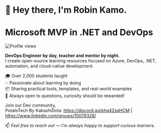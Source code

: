 # 👋 Hey there, I'm Robin Kamo. 
#  Microsoft MVP in .NET and DevOps
![Profile views](https://komarev.com/ghpvc/?username=kakashidota&label=Profile%20views&color=0e75b6&style=flat)


**DevOps Engineer by day, teacher and mentor by night.**  
I create open-source learning resources focused on Azure, DevOps, .NET, automation, and cloud-native development.

🎓 Over 2,000 students taught  
💡 Passionate about learning by doing  
📦 Sharing practical tools, templates, and real-world examples  
💬 Always open to questions, curiosity should be rewarded!

Join our Dev community,   
PotatoTech By KakashiDota: https://discord.gg/khq42sqHCM | https://www.linkedin.com/groups/10078328/

📫 _Feel free to reach out — I'm always happy to support curious learners._
